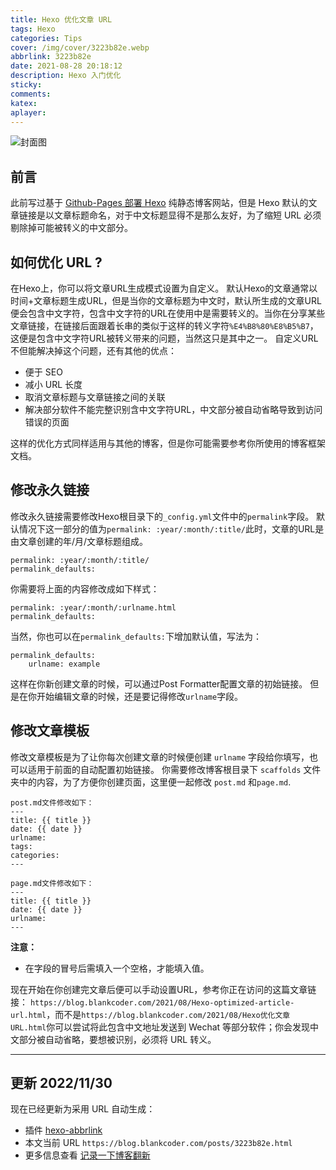 ```yaml
---
title: Hexo 优化文章 URL
tags: Hexo
categories: Tips
cover: /img/cover/3223b82e.webp
abbrlink: 3223b82e
date: 2021-08-28 20:18:12
description: Hexo 入门优化
sticky: 
comments:
katex: 
aplayer:
---
```

![封面图](/img/cover/3223b82e.webp)

## 前言

此前写过基于 [Github-Pages 部署 Hexo](https://blog.blankcoder.com/posts/5ffdd8dd.html) 纯静态博客网站，但是 Hexo 默认的文章链接是以文章标题命名，对于中文标题显得不是那么友好，为了缩短 URL 必须剔除掉可能被转义的中文部分。

## 如何优化 URL ?

在Hexo上，你可以将文章URL生成模式设置为自定义。
默认Hexo的文章通常以时间+文章标题生成URL，但是当你的文章标题为中文时，默认所生成的文章URL便会包含中文字符，包含中文字符的URL在使用中是需要转义的。当你在分享某些文章链接，在链接后面跟着长串的类似于这样的转义字符`%E4%B8%80%E8%B5%B7`，这便是包含中文字符URL被转义带来的问题，当然这只是其中之一。
自定义URL不但能解决掉这个问题，还有其他的优点：

- 便于 SEO
- 减小 URL 长度
- 取消文章标题与文章链接之间的关联
- 解决部分软件不能完整识别含中文字符URL，中文部分被自动省略导致到访问错误的页面

这样的优化方式同样适用与其他的博客，但是你可能需要参考你所使用的博客框架文档。

## 修改永久链接
修改永久链接需要修改Hexo根目录下的`_config.yml`文件中的`permalink`字段。
默认情况下这一部分的值为`permalink: :year/:month/:title/`此时，文章的URL是由文章创建的年/月/文章标题组成。
```
permalink: :year/:month/:title/
permalink_defaults:
```
你需要将上面的内容修改成如下样式：
```
permalink: :year/:month/:urlname.html
permalink_defaults:
```
当然，你也可以在`permalink_defaults:`下增加默认值，写法为：
```
permalink_defaults:
	urlname: example
```
这样在你新创建文章的时候，可以通过Post Formatter配置文章的初始链接。
但是在你开始编辑文章的时候，还是要记得修改`urlname`字段。

## 修改文章模板
修改文章模板是为了让你每次创建文章的时候便创建 `urlname` 字段给你填写，也可以适用于前面的自动配置初始链接。
你需要修改博客根目录下 `scaffolds` 文件夹中的内容，为了方便你创建页面，这里便一起修改 `post.md` 和`page.md`.

```
post.md文件修改如下：
---
title: {{ title }}
date: {{ date }}
urlname: 
tags: 
categories: 
---

page.md文件修改如下：
---
title: {{ title }}
date: {{ date }}
urlname:
---
```
**注意：**
- 在字段的冒号后需填入一个空格，才能填入值。

现在开始在你创建完文章后便可以手动设置URL，参考你正在访问的这篇文章链接：
`https://blog.blankcoder.com/2021/08/Hexo-optimized-article-url.html`，而不是`https://blog.blankcoder.com/2021/08/Hexo优化文章URL.html`你可以尝试将此包含中文地址发送到 Wechat 等部分软件；你会发现中文部分被自动省略，要想被识别，必须将 URL 转义。

---

## 更新 2022/11/30
现在已经更新为采用 URL 自动生成：
- 插件 [hexo-abbrlink](https://github.com/rozbo/hexo-abbrlink)
- 本文当前 URL `https://blog.blankcoder.com/posts/3223b82e.html`
- 更多信息查看 [记录一下博客翻新](https://blog.blankcoder.com/posts/15941.html)